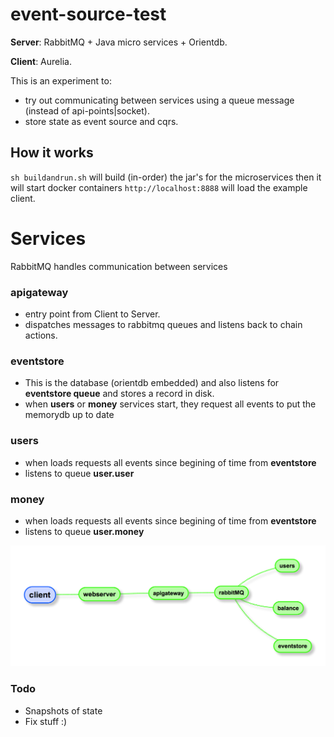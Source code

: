 # event-source-test
**Server**: RabbitMQ + Java micro services + Orientdb.

**Client**: Aurelia.

This is an experiment to:
- try out communicating between services using a queue message (instead of api-points|socket).
- store state as event source and cqrs.

## How it works
`sh buildandrun.sh` will build (in-order) the jar's for the microservices then it will start docker containers
`http://localhost:8888` will load the example client.

# Services
RabbitMQ handles communication between services

### apigateway
- entry point from Client to Server.
- dispatches messages to rabbitmq queues and listens back to chain actions.

### eventstore
- This is the database (orientdb embedded) and also listens for **eventstore queue** and stores a record in disk.
- when **users** or **money** services start, they request all events to put the memorydb up to date

### users
- when loads requests all events since begining of time from **eventstore**
- listens to queue **user.user**

### money
- when loads requests all events since begining of time from **eventstore**
- listens to queue **user.money**

![Image](resources/server-setup.png)

### Todo
- Snapshots of state
- Fix stuff :)